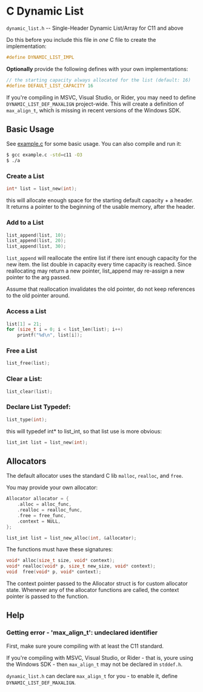 # C Dynamic List
`dynamic_list.h` -- Single-Header Dynamic List/Array for C11 and above

Do this before you include this file in *one* C file to create the implementation:
```c
#define DYNAMIC_LIST_IMPL
```

**Optionally** provide the following defines with your own implementations:
```c
// the starting capacity always allocated for the list (default: 16)
#define DEFAULT_LIST_CAPACITY 16
```

If you're compiling in MSVC, Visual Studio, or Rider, you may need to define
`DYNAMIC_LIST_DEF_MAXALIGN` project-wide. This will create a definition of `max_align_t`, which is
missing in recent versions of the Windows SDK.

## Basic Usage

See [example.c](example.c) for some basic usage. You can also compile and run it:
```sh
$ gcc example.c -std=c11 -O3
$ ./a
```

### Create a List
```c
int* list = list_new(int);
```
this will allocate enough space for the starting default capacity + a header. It returns
a pointer to the beginning of the usable memory, after the header.

### Add to a List
```c
list_append(list, 10);
list_append(list, 20);
list_append(list, 30);
```

`list_append` will reallocate the entire list if there isnt enough capacity for the new item.
the list double in capacity every time capacity is reached. Since reallocating may return
a new pointer, list_append may re-assign a new pointer to the arg passed.

Assume that reallocation invalidates the old pointer, do not keep references to the old
pointer around.

### Access a List

```c
list[1] = 21;
for (size_t i = 0; i < list_len(list); i++)
    printf("%d\n", list[i]);
```

### Free a List

```c
list_free(list);
```

### Clear a List:

```c
list_clear(list);
```

### Declare List Typedef:

```c
list_type(int);
```

this will typedef int* to list_int, so that list use is more obvious:

```c
list_int list = list_new(int);
```


## Allocators
The default allocator uses the standard C lib `malloc`, `realloc`, and `free`.

You may provide your own allocator:

```c
Allocator allocator = {
    .alloc = alloc_func,
    .realloc = realloc_func,
    .free = free_func,
    .context = NULL,
};

list_int list = list_new_alloc(int, &allocator);
```

The functions must have these signatures:

```c
void* alloc(size_t size, void* context);
void* realloc(void* p, size_t new_size, void* context);
void  free(void* p, void* context);
```

The context pointer passed to the Allocator struct is for custom allocator state. Whenever any
of the allocator functions are called, the context pointer is passed to the function.

## Help

### Getting error - 'max_align_t': undeclared identifier

First, make sure youre compiling with at least the C11 standard.

If you're compiling with MSVC, Visual Studio, or Rider - that is, youre using the Windows SDK - then `max_align_t` may not be declared in `stddef.h`.

`dynamic_list.h` can declare `max_align_t` for you - to enable it, define `DYNAMIC_LIST_DEF_MAXALIGN`.

